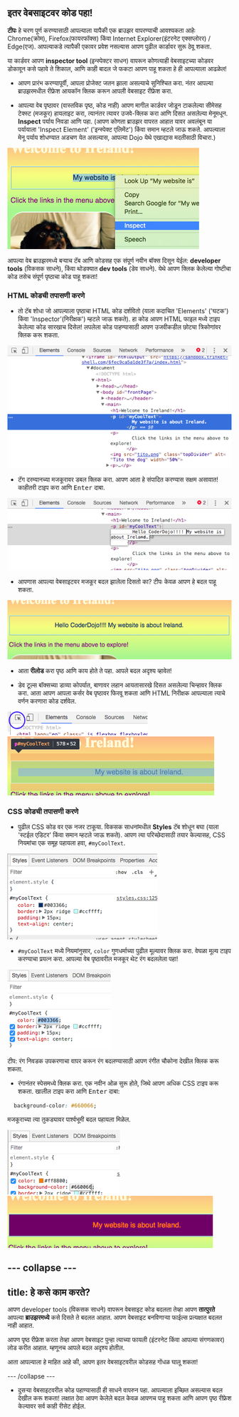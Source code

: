 ## इतर वेबसाइटवर कोड पहा!

**टीपः** हे चरण पूर्ण करण्यासाठी आपल्याला यापैकी एक ब्राउझर वापरण्याची आवश्यकता आहेः Chrome(क्रोम), Firefox(फायरफॉक्स) किंवा Internet Explorer(इंटरनेट एक्सप्लोरर) / Edge(एज). आपल्याकडे त्यापैकी एकावर प्रवेश नसल्यास आपण पुढील कार्डावर सुरू ठेवू शकता.

या कार्डवर आपण **inspector tool** (इन्स्पेक्टर साधन) वापरून कोणत्याही वेबसाइटच्या कोडवर डोकावून कसे पहावे ते शिकाल, आणि काही बादल जे फकटा आपण पाहू शकता हे ही आपल्याला आढळेल!

+ आपण प्रारंभ करण्यापूर्वी, आपला प्रोजेक्ट जतन झाला असल्याचे सुनिश्चित करा. नंतर आपल्या ब्राउझरमधील रीफ्रेश आयकॉन क्लिक करून आपली वेबसाइट रीफ्रेश करा.

+ आपल्या वेब पृष्ठावर (वास्तविक पृष्ठ, कोड नाही) आपण मागील कार्डवर जोडून टाकलेल्या सीमेसह टेक्स्ट (मजकूर) हायलाइट करा, त्यानंतर त्यावर उजवे-क्लिक करा आणि दिसत असलेल्या मेनूमधून. **Inspect** पर्याय निवडा आणि पहा. (आपण कोणता ब्राउझर वापरत आहात यावर अवलंबून या पर्यायाला 'Inspect Element' ('इन्स्पेक्ट एलिमेंट') किंवा समान म्हटले जाऊ शकते. आपल्याला मेनू पर्याय शोधण्यात अडचण येत असल्यास, आपल्या Dojo येथे एखाद्यास मदतीसाठी विचारा.)

![हायलाइट केलेल्या मजकूरावर तपासणी पर्याय निवडणे](images/highlightTextAndInspect.png)

आपल्या वेब ब्राउझरमध्ये बर्‍याच टॅब आणि कोडसह एक संपूर्ण नवीन बॉक्स दिसून येईल: **developer tools** (विकसक साधने), किंवा थोडक्यात **dev tools** (डेव साधने). येथे आपण क्लिक केलेल्या गोष्टीचा कोड तसेच संपूर्ण पृष्ठाचा कोड पाहू शकता!

### HTML कोडची तपासणी करणे

+ तो टॅब शोधा जो आपल्याला पृष्ठाचा HTML कोड दर्शवितो (याला कदाचित 'Elements' ('घटक') किंवा 'Inspector'(निरीक्षक') म्हटले जाऊ शकते). हा कोड आपण HTML फाइल मध्ये टाइप केलेल्या कोड सारखाच दिसेल! लपलेला कोड पाहण्यासाठी आपण उजवीकडील छोट्या त्रिकोणांवर क्लिक करू शकता.

![मजकूर घटक दर्शविणारे निरीक्षक](images/inspectTextHtml.png)

+ टॅग दरम्यानच्या मजकूरावर डबल क्लिक करा. आपण आता हे संपादित करण्यास सक्षम असावात! काहीतरी टाइप करा आणि <kbd>Enter</kbd> दाबा.

![निरीक्षक साधन वापरून मजकूर संपादन](images/inspectEditHtmlText.png)

+ आपणास आपल्या वेबसाइटवर मजकूर बदल झालेला दिसतो का? टीपः केवळ आपण हे बदल पाहू शकता.

![संपादित मजकूरासह वेबसाइट](images/inspectEditHtmlTextResult.png)

+ आता **रीलोड** करा पृष्ठ आणि काय होते ते पहा. आपले बदल अदृश्य व्हावेत!

+ डेव टूल्स बॉक्सच्या डाव्या कोपर्यात, बाणावर लहान आयतासारखे दिसत असलेल्या चिन्हावर क्लिक करा. आता आपण आपला कर्सर वेब पृष्ठावर फिरवू शकता आणि HTML निरीक्षक आपल्याला त्याचे वर्णन करणारा कोड दर्शवेल.

![घटक निवडण्यासाठी चिन्ह](images/inspectorSelectIcon.png) ![एक घटक निवडणे](images/inspectorSelectElement.png)

### CSS कोडची तपासणी करणे

+ पुढील CSS कोड वर एक नजर टाकूया. विकसक साधनांमधील **Styles** टॅब शोधून बघा (याला 'स्टईल एडिटर' किंवा समान म्हटले जाऊ शकते). आपण त्या परिच्छेदासाठी तयार केल्यासह, CSS नियमांचा एक समूह पहायला हवा, `#myCoolText`.

![घटकासाठी CSS कोड पहात आहे](images/inspectCssBlock.png)

+ `#myCoolText` मध्ये नियमांनुसार, `color` गुणधर्माच्या पुढील मूल्यावर क्लिक करा. वेघळा मूल्य टाइप करण्याचा प्रयत्न करा. आपल्या वेब पृष्ठावरील मजकूर थेट रंग बदललेला पहा! 

![CSS निरीक्षक वापरून मजकूर रंग संपादित करणे](images/inspectEditCssColor.png)

टीप: रंग निवडक उपकरणाचा वापर करून रंग बदलण्यासाठी आपण रंगीत चौकोना देखील क्लिक करू शकता.

+ रंगानंतर स्पेसमध्ये क्लिक करा. एक नवीन ओळ सुरू होते, जिथे आपण अधिक CSS टाइप करू शकता. खालील टाइप करा आणि <kbd>Enter</kbd> दाबा:

```css
  background-color: #660066;
```

मजकूराच्या त्या तुकड्यावर पार्श्वभूमी बदल पहायला मिळेल.

![पार्श्वभूमी रंग गुणधर्म जोडत आहे](images/inspectorEditingBgCol.png) ![नवीन पार्श्वभूमी रंग](images/inspectorEditBgResult.png)

## \--- collapse \---

## title: हे कसे काम करते?

आपण developer tools (विकसक साधने) वापरून वेबसाइट कोड बदलता तेव्हा आपण **तात्पुरते** आपल्या **ब्राउझरमध्ये** कसे दिसते ते बदलत आहात. आपण वेबसाइट बनविणार्‍या फाईल्स प्रत्यक्षात बदलत नाही आहात.

आपण पृष्ठ रीफ्रेश करता तेव्हा आपण वेबसाइट पुन्हा त्याच्या फायली (इंटरनेट किंवा आपल्या संगणकावर) लोड करीत आहात. म्हणूनच आपले बदल अदृश्य होतील.

आता आपल्याला हे माहित आहे की, आपण इतर वेबसाइटवरील कोडसह गोंधळ घालू शकता!

\--- /collapse \---

+ दुसर्‍या वेबसाइटवरील कोड पहाण्यासाठी ही साधने वापरुन पहा. आपल्याला इच्छित असल्यास बदल देखील करू शकता! लक्षात ठेवा आपण केलेले बदल केवळ आपणच पाहू शकता आणि आपण पृष्ठ रीफ्रेश केल्यावर सर्व काही रीसेट होईल.
